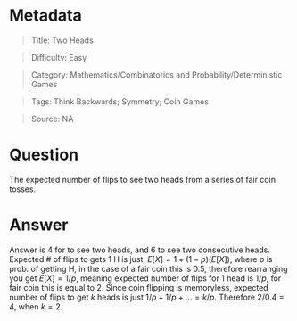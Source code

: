 # Metadata
> Title: Two Heads

> Difficulty: Easy

> Category: Mathematics/Combinatorics and Probability/Deterministic Games

> Tags: Think Backwards; Symmetry; Coin Games

> Source: NA

# Question
The expected number of flips to see two heads from a series of fair coin tosses.

# Answer
Answer is 4 for to see two heads, and 6 to see two consecutive heads. Expected \# of flips to gets 1 H is just, $E[X] = 1 + (1-p)(E[X])$, where $p$ is prob. of getting H, in the case of a fair coin this is 0.5, therefore rearranging you get $E[X] = 1/p$, meaning expected number of flips for 1 head is $1/p$, for fair coin this is equal to 2. Since coin flipping is memoryless, expected number of flips to get $k$ heads is just $1/p + 1/p + ... = k/p$. Therefore 2/0.4 = 4, when $k = 2$.